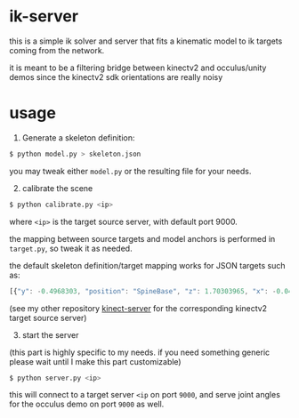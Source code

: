 # ik-server

this is a simple ik solver and server that fits a kinematic model to
ik targets coming from the network.

it is meant to be a filtering bridge between kinectv2 and
occulus/unity demos since the kinectv2 sdk orientations are really
noisy

# usage

1. Generate a skeleton definition:

```sh
$ python model.py > skeleton.json
```

you may tweak either `model.py` or the resulting file for your needs.

2. calibrate the scene

```sh
$ python calibrate.py <ip>
```

where `<ip>` is the target source server, with default port 9000.

the mapping between source targets and model anchors is performed in
`target.py`, so tweak it as needed.

the default skeleton definition/target mapping works for JSON targets
such as:

```js
[{"y": -0.4968303, "position": "SpineBase", "z": 1.70303965, "x": -0.0443293042}, {"y": -0.178456277, "position": "SpineMid", "z": 1.6178565, "x": -0.0205915235}, {"y": 0.130871385, "position": "Neck", "z": 1.51529324, "x": 0.00289628538}, {"y": 0.262803853, "position": "Head", "z": 1.45563316, "x": 0.0410893}, {"y": 0.0461130179, "position": "ShoulderLeft", "z": 1.51446247, "x": -0.164839}, {"y": -0.230310664, "position": "ElbowLeft", "z": 1.54731178, "x": -0.255745471}, {"y": -0.4476466, "position": "WristLeft", "z": 1.494228, "x": -0.277606815}, {"y": -0.499036223, "position": "HandLeft", "z": 1.4880296, "x": -0.2682711}, {"y": 0.0364198051, "position": "ShoulderRight", "z": 1.56479108, "x": 0.166294485}, {"y": -0.2141666, "position": "ElbowRight", "z": 1.63231707, "x": 0.193412572}, {"y": -0.448038846, "position": "WristRight", "z": 1.50331831, "x": 0.16579701}, {"y": -0.490654945, "position": "HandRight", "z": 1.50715077, "x": 0.135519311}, {"y": -0.480613261, "position": "HipLeft", "z": 1.65557861, "x": -0.127024859}, {"y": -0.67532146, "position": "KneeLeft", "z": 1.30374789, "x": -0.141852066}, {"y": -1.00822043, "position": "AnkleLeft", "z": 1.18105888, "x": -0.141313359}, {"y": -1.03534722, "position": "FootLeft", "z": 1.04560268, "x": -0.123352721}, {"y": -0.490618467, "position": "HipRight", "z": 1.67325032, "x": 0.0403243974}, {"y": -0.7525866, "position": "KneeRight", "z": 1.29755676, "x": 0.124624327}, {"y": -0.8104322, "position": "AnkleRight", "z": 1.67638087, "x": 0.009866156}, {"y": -0.789838, "position": "FootRight", "z": 1.50924647, "x": 0.0458623022}, {"y": 0.0550712757, "position": "SpineShoulder", "z": 1.54378343, "x": -0.00290112034}, {"y": -0.566544235, "position": "HandTipLeft", "z": 1.47139823, "x": -0.270116746}, {"y": -0.4969024, "position": "ThumbLeft", "z": 1.4606638, "x": -0.23709558}, {"y": -0.545468, "position": "HandTipRight", "z": 1.49029338, "x": 0.111190423}, {"y": -0.490386277, "position": "ThumbRight", "z": 1.54815781, "x": 0.1521317}]
```

(see my other repository [kinect-server]() for the corresponding
kinectv2 target source server)

3. start the server

(this part is highly specific to my needs. if you need something
generic please wait until I make this part customizable)

```sh
$ python server.py <ip>
```

this will connect to a target server `<ip` on port `9000`, and serve
joint angles for the occulus demo on port `9000` as well.



